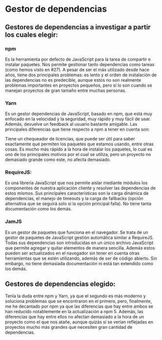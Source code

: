 # Gestor de dependencias

## Gestores de dependencias a investigar a partir los cuales elegir:

### npm

Es la herramienta por defecto de JavaScript para la tarea de compartir e instalar paquetes. Nos permite gestionar tanto dependencias como tareas (como hemos visto en #27). A pesar de ser el más utilizado desde hace años, tiene dos principales problemas: es lento y el orden de instalación de las dependencias no es predecible, aunque estos no son realmente problemas importantes en proyectos pequeños, pero sí lo son cuando se manejan proyectos de gran tamaño entre muchas personas.

### Yarn

Es un gestor dependencias de JavaScript, basado en npm, que está muy enfocado en la velocidad y la seguridad, muy rápido y muy fácil de usar. Además, devuelve un feedback al usuario bastante amigable. Las principales diferencias que tiene respecto a npm a tener en cuenta son:

Tiene un chequeador de licencias, que puede ser útil para saber exactamente qué permiten los paquetes que estamos usando, entre otras cosas.
Es mucho más rápido a la hora de instalar los paquetes, lo cual es uno de los principales motivos por el cual se utiliza, pero un proyecto no demasiado grande como este, no afecta demasiado.

### RequireJS:

Es una librería JavaScript que nos permite aislar mediante módulos los componentes de nuestra aplicación cliente y resolver las dependencias de estos mismos. Sus principales características son la carga dinámica de dependencias, el manejo de timeouts y la carga de fallbacks (opción alternativa que se seguirá solo si la opción principal falla). No tiene tanta documentación como los demás.

### JamJS

Es un gestor de paquetes que funciona en el navegador. Se trata de un gestor de paquetes de JavaScript gestión automática similar a RequireJS. Todas sus dependencias son introducidas en un único archivo JavaScript que permite agregar y quitar elementos de manera sencilla. Además estos pueden ser actualizados en el navegador sin tener en cuenta otras herramientas que se estén utilizando, además de ser de código abierto. Sin embargo, no tiene demasiada documentación ni está tan extendido como los demás.

## Gestores de dependencias elegido:

Tenía la duda entre npm y Yarn, ya que el segundo es más moderno y soluciona problemas que se encontraron en el primero, pero, finalmente, me he decantado por npm ya que las diferencias que hay entre ambos se han reducido notablemente en la actualización a npm 5. Además, las diferencias que hay entre ellos no afectan demasiado a la hora de un proyecto como el que nos atañe, aunque quizás sí se verían reflejadas en proyectos mucho más grandes que necesiten gran cantidad de dependencias.